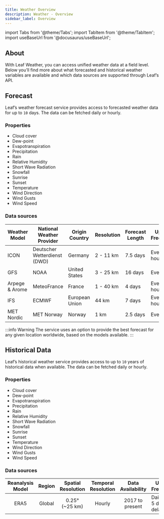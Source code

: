 ```yaml
---
title: Weather Overview
description: Weather - Overview
sidebar_label: Overview
---
```


import Tabs from '@theme/Tabs';
import TabItem from '@theme/TabItem';
import useBaseUrl from '@docusaurus/useBaseUrl';

## About

With Leaf Weather, you can access unified weather data at a field level. Below you’ll find more about what forecasted 
and historical weather variables are available and which data sources are supported through Leaf’s API.

## Forecast

Leaf’s weather forecast service provides access to forecasted weather data for up to `10` days. The data can be fetched 
daily or hourly.

### Properties

- Cloud cover
- Dew-point
- Evapotranspiration
- Precipitation
- Rain
- Relative Humidity
- Short Wave Radiation
- Snowfall
- Sunrise
- Sunset
- Temperature
- Wind Direction
- Wind Gusts
- Wind Speed


### Data sources
| Weather Model  | National Weather Provider    | Origin Country | Resolution | Forecast Length | Update Frequency |
|----------------|------------------------------|----------------|------------|-----------------|------------------|
| ICON           | Deutscher Wetterdienst (DWD) | Germany        | 2 - 11 km  | 7.5 days        | Every 3 hours    |
| GFS            | NOAA                         | United States  | 3 - 25 km  | 16 days         | Every hour       |
| Arpege & Arome | MeteoFrance                  | France         | 1 - 40 km  | 4 days          | Every 6 hours    |
| IFS            | ECMWF                        | European Union | 44 km      | 7 days          | Every 6 hours    |
| MET Nordic     | MET Norway                   | Norway         | 1 km       | 2.5 days        | Every hour       |

:::info Warning
The service uses an option to provide the best forecast for any given location worldwide, based on the models available.
:::

## Historical Data

Leaf’s historical weather service provides access to up to `10` years of historical data when available. The data can 
be fetched daily or hourly.

### Properties

- Cloud cover
- Dew-point
- Evapotranspiration
- Precipitation
- Rain
- Relative Humidity
- Short Wave Radiation
- Snowfall
- Sunrise
- Sunset
- Temperature
- Wind Direction
- Wind Gusts
- Wind Speed

### Data sources
| Reanalysis Model |    Region     | Spatial Resolution | Temporal Resolution | Data Availability | Update Frequency        |
|:----------------:|:-------------:|:------------------:|:-------------------:|:-----------------:|-------------------------|
|       ERA5       |    Global     |   0.25° (~25 km)   |       Hourly        |  2017 to present  | Daily with 5 days delay |
